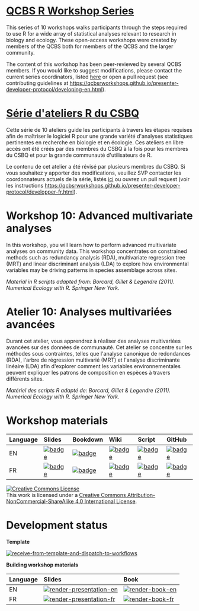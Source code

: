 # [QCBS R Workshop Series](https://wiki.qcbs.ca/r)

This series of 10 workshops walks participants through the steps required to use R for a wide array of statistical analyses relevant to research in biology and ecology. These open-access workshops were created by members of the QCBS both for members of the QCBS and the larger community.

The content of this workshop has been peer-reviewed by several QCBS members. If you would like to suggest modifications, please contact the current series coordinators, listed [here](https://wiki.qcbs.ca/r) or open a pull request (see contributing guidelines at <https://qcbsrworkshops.github.io/presenter-developer-protocol/developing-en.html>).

# [Série d'ateliers R du CSBQ](https://wiki.qcbs.ca/r)

Cette série de 10 ateliers guide les participants à travers les étapes requises afin de maîtriser le logiciel R pour une grande variété d'analyses statistiques pertinentes en recherche en biologie et en écologie. Ces ateliers en libre accès ont été créés par des membres du CSBQ à la fois pour les membres du CSBQ et pour la grande communauté d'utilisateurs de R.

Le contenu de cet atelier a été révisé par plusieurs membres du CSBQ. Si vous souhaitez y apporter des modifications, veuillez SVP contacter les coordonnateurs actuels de la série, listés [ici](https://wiki.qcbs.ca/r) ou ouvrez un pull request (voir les instructions <https://qcbsrworkshops.github.io/presenter-developer-protocol/developper-fr.html>).

# Workshop 10: Advanced multivariate analyses

In this workshop, you will learn how to perform advanced multivariate analyses
on community data. This workshop concentrates on constrained methods such as
redundancy analysis (RDA), multivariate regression tree (MRT) and linear
discriminant analysis (LDA) to explore how environmental variables may be
driving patterns in species assemblage across sites.

*Material in R scripts adapted from: Borcard, Gillet & Legendre (2011). Numerical Ecology with R. Springer New York.*

# Atelier 10: Analyses multivariées avancées

Durant cet atelier, vous apprendrez à réaliser des analyses multivariées
avancées sur des données de communauté. Cet atelier se concentre sur les
méthodes sous contraintes, telles que l'analyse canonique de redondances (RDA),
l'arbre de régression multivarié (MRT) et l'analyse discriminante linéaire (LDA)
afin d'explorer comment les variables environnementales peuvent expliquer les
patrons de composition en espèces à travers différents sites.

*Matériel des scripts R adapté de: Borcard, Gillet & Legendre (2011). Numerical Ecology with R. Springer New York.*

# Workshop materials

Language | Slides | Bookdown | Wiki | Script | GitHub 
:--------|:-------|:-----|:-----|:------ |:-------
EN | [![badge](https://img.shields.io/static/v1?style=flat-square&label=slides&message=10&color=red&logo=html5)](https://qcbsrworkshops.github.io/workshop10/pres-en/workshop10-pres-en.html) | [![badge](https://img.shields.io/static/v1?style=flat-square&label=book&message=10&logo=github)](https://qcbsrworkshops.github.io/workshop10/book-en/index.html) | [![badge](https://img.shields.io/static/v1?style=flat-square&label=wiki&message=10&logo=wikipedia)](https://wiki.qcbs.ca/r_workshop10) | [![badge](https://img.shields.io/static/v1?style=flat-square&label=script&message=10&color=2a50b8&logo=r)](https://qcbsrworkshops.github.io/workshop10/book-en/workshop10-script-en.R) | [![badge](https://img.shields.io/static/v1?style=flat-square&label=repo&message=dev&color=6f42c1&logo=github)](https://github.com/QCBSRworkshops/workshop10) 
FR | [![badge](https://img.shields.io/static/v1?style=flat-square&label=diapos&message=10&color=red&logo=html5)](https://qcbsrworkshops.github.io/workshop10/pres-fr/workshop10-pres-fr.html) | [![badge](https://img.shields.io/static/v1?style=flat-square&label=livre&message=10&logo=github)](https://qcbsrworkshops.github.io/workshop10/book-fr/index.html) | [![badge](https://img.shields.io/static/v1?style=flat-square&label=wiki&message=10&logo=wikipedia)](https://wiki.qcbs.ca/r_atelier10) | [![badge](https://img.shields.io/static/v1?style=flat-square&label=script&message=10&color=2a50b8&logo=r)](https://qcbsrworkshops.github.io/workshop10/book-fr/workshop10-script-fr.R) | [![badge](https://img.shields.io/static/v1?style=flat-square&label=repo&message=dev&color=6f42c1&logo=github)](https://github.com/QCBSRworkshops/workshop10) 

<a rel="license" href="http://creativecommons.org/licenses/by-nc-sa/4.0/"><img alt="Creative Commons License" style="border-width:0" src="https://i.creativecommons.org/l/by-nc-sa/4.0/88x31.png" /></a><br />This work is licensed under a <a rel="license" href="http://creativecommons.org/licenses/by-nc-sa/4.0/">Creative Commons Attribution-NonCommercial-ShareAlike 4.0 International License</a>.

# Development status

**Template** 

[![receive-from-template-and-dispatch-to-workflows](https://github.com/QCBSRworkshops/workshop10/workflows/receive-from-template-and-dispatch-to-workflows/badge.svg)](https://github.com/QCBSRworkshops/workshop10/actions?query=workflow%3Areceive-from-template-and-dispatch-to-workflows) 

**Building workshop materials**

Language | Slides | Book
:------- | :----- | :-----
EN  | [![render-presentation-en](https://github.com/QCBSRworkshops/workshop10/workflows/render-presentation-en/badge.svg)](https://github.com/QCBSRworkshops/workshop10/actions?query=workflow%3Arender-presentation-en) | [![render-book-en](https://github.com/QCBSRworkshops/workshop10/workflows/render-book-en/badge.svg)](https://github.com/QCBSRworkshops/workshop10/actions?query=workflow%3Arender-book-en)
FR   | [![render-presentation-fr](https://github.com/QCBSRworkshops/workshop10/workflows/render-presentation-fr/badge.svg)](https://github.com/QCBSRworkshops/workshop10/actions?query=workflow%3Arender-presentation-fr) | [![render-book-fr](https://github.com/QCBSRworkshops/workshop10/workflows/render-book-fr/badge.svg)](https://github.com/QCBSRworkshops/workshop10/actions?query=workflow%3Arender-book-fr)

